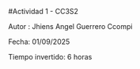 #Actividad 1 - CC3S2


Autor : Jhiens Angel Guerrero Ccompi

Fecha: 01/09/2025

Tiempo invertido: 6 horas 
